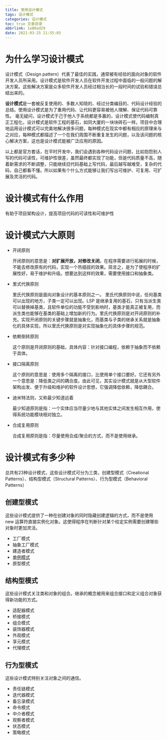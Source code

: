```yaml
---
title: 常用设计模式
tags: 设计模式
categories: 设计模式
toc: true 文章目录
abbrlink: 1e80ad29
date: 2021-03-25 21:55:03
---
```


# 为什么学习设计模式
设计模式（Design pattern）代表了最佳的实践，通常被有经验的面向对象的软件开发人员所采用。设计模式是软件开发人员在软件开发过程中面临的一般问题的解决方案。这些解决方案是众多软件开发人员经过相当长的一段时间的试验和错误总结出来的。

**设计模式**是一套被反复使用的、多数人知晓的、经过分类编目的、代码设计经验的总结。使用设计模式是为了重用代码、让代码更容易被他人理解、保证代码可靠性。 毫无疑问，设计模式于己于他人于系统都是多赢的，设计模式使代码编制真正工程化，设计模式是软件工程的基石，如同大厦的一块块砖石一样。项目中合理地运用设计模式可以完美地解决很多问题，每种模式在现实中都有相应的原理来与之对应，每种模式都描述了一个在我们周围不断重复发生的问题，以及该问题的核心解决方案，这也是设计模式能被广泛应用的原因。

以上都是官方套话，在平时开发中，我们会遇到各种代码设计问题，比如抱怨别人写的代码可读性，可维护性很差，虽然最终都实现了功能，但是代码质量不高，随着新需求的不断调整，只能继续旧代码基础上写代码，最后越写越难受，复杂的代码，自己都看不懂。所以如果有个什么方式能够让我们写出可维护、可复用、可扩展及灵活的代码。

# 设计模式有什么作用

有助于项目架构设计，提高项目代码的可读性和可维护性

# 设计模式六大原则
- 开闭原则

  开闭原则的意思是：**对扩展开放，对修改关闭**。在程序需要进行拓展的时候，不能去修改原有的代码，实现一个热插拔的效果。简言之，是为了使程序的扩展性好，易于维护和升级。想要达到这样的效果，需要使用接口和抽象类。

- 里式代换原则

  里氏代换原则是面向对象设计的基本原则之一。 里氏代换原则中说，任何基类可以出现的地方，子类一定可以出现。LSP 是继承复用的基石，只有当派生类可以替换掉基类，且软件单位的功能不受到影响时，基类才能真正被复用，而派生类也能够在基类的基础上增加新的行为。里氏代换原则是对开闭原则的补充。实现开闭原则的关键步骤就是抽象化，而基类与子类的继承关系就是抽象化的具体实现，所以里氏代换原则是对实现抽象化的具体步骤的规范。

- 依赖倒转原则

  这个原则是开闭原则的基础，具体内容：针对接口编程，依赖于抽象而不依赖于具体。

- 接口隔离原则

  这个原则的意思是：使用多个隔离的接口，比使用单个接口要好。它还有另外一个意思是：降低类之间的耦合度。由此可见，其实设计模式就是从大型软件架构出发、便于升级和维护的软件设计思想，它强调降低依赖，降低耦合。

- 迪米特法则，又称最少知道远着

  最少知道原则是指：一个实体应当尽量少地与其他实体之间发生相互作用，使得系统功能模块相对独立。

- 合成复用原则

  合成复用原则是指：尽量使用合成/聚合的方式，而不是使用继承。

# 设计模式有多少种
总共有23种设计模式，这些设计模式可分为三类，创建型模式（Creational Patterns）、结构型模式（Structural Patterns）、行为型模式（Behavioral Patterns）

## 创建型模式
这些设计模式提供了一种在创建对象的同时隐藏创建逻辑的方式，而不是使用 new 运算符直接实例化对象。这使得程序在判断针对某个给定实例需要创建哪些对象时更加灵活。	

- 工厂模式
- 抽象工厂模式
- 建造者模式
- [单例模式](./f1601c3e.html)
- 原型模式

## 结构型模式
这些设计模式关注类和对象的组合。继承的概念被用来组合接口和定义组合对象获得新功能的方式。

- 适配器模式
- 桥接模式
- 组合模式
- 装饰器模式
- 外观模式
- 享元模式
- 代理模式
## 行为型模式
这些设计模式特别关注对象之间的通信。

- 责任链模式
- 迭代器模式
- 备忘录模式
- 命令模式
- 中介者模式
- 观察者模式
- 状态模式
- 策略模式